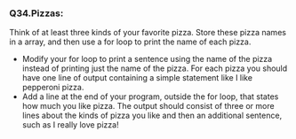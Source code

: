 <p><h3><strong>Q34.Pizzas:</strong></h3>Think of at least three kinds of your favorite pizza. Store these pizza names in a array, and then use a for loop to print the name of each pizza.
<ul>
<li>Modify your for loop to print a sentence using the name of the pizza instead of printing just the name of the pizza. For each pizza you should have one line of output containing a simple statement like I like pepperoni pizza.</li>
<li>Add a line at the end of your program, outside the for loop, that states how much you like pizza. The output should consist of three or more lines about the kinds of pizza you like and then an additional sentence, such as I really love pizza!</li>
</ul>
</p>
